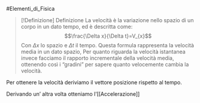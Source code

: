 #Elementi_di_Fisica 
>[!Definizione]  Definizione
>La velocità è la variazione nello spazio di un corpo in un dato tempo, ed è descritta come:
>$$\frac{\Delta x}{\Delta t}=V_{x}$$
>Con $\Delta x$ lo spazio e $\Delta t$ il tempo.
>Questa formula rappresenta la velocità media in un dato spazio,
>Per quanto riguarda la velocità istantanea invece facciamo il rapporto incrementale della velocità media, ottenendo così i “gradini” per sapere quanto velocemente cambia la velocità.

Per ottenere la velocità deriviamo il vettore posizione rispetto al tempo.

Derivando un’ altra volta otteniamo l’[[Accelerazione]]